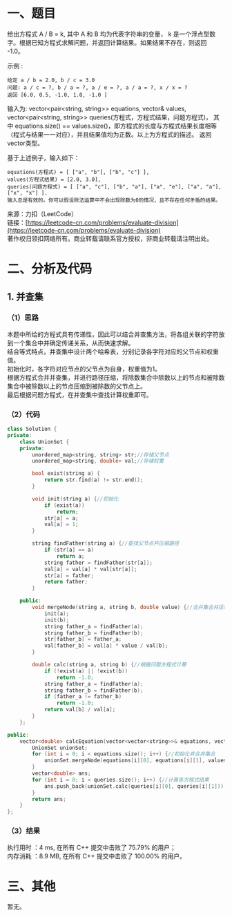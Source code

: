# 一、题目
给出方程式 A / B = k, 其中 A 和 B 均为代表字符串的变量， k 是一个浮点型数字。根据已知方程式求解问题，并返回计算结果。如果结果不存在，则返回 -1.0。  
  
示例 :  
```
给定 a / b = 2.0, b / c = 3.0
问题: a / c = ?, b / a = ?, a / e = ?, a / a = ?, x / x = ? 
返回 [6.0, 0.5, -1.0, 1.0, -1.0 ]
```
输入为: vector<pair<string, string>> equations, vector<double>& values, vector<pair<string, string>> queries(方程式，方程式结果，问题方程式)， 其中 equations.size() == values.size()，即方程式的长度与方程式结果长度相等（程式与结果一一对应），并且结果值均为正数。以上为方程式的描述。 返回vector<double>类型。  
  
基于上述例子，输入如下：  
```
equations(方程式) = [ ["a", "b"], ["b", "c"] ],
values(方程式结果) = [2.0, 3.0],
queries(问题方程式) = [ ["a", "c"], ["b", "a"], ["a", "e"], ["a", "a"], ["x", "x"] ]. 
输入总是有效的。你可以假设除法运算中不会出现除数为0的情况，且不存在任何矛盾的结果。
```
来源：力扣（LeetCode）  
链接：[https://leetcode-cn.com/problems/evaluate-division](https://leetcode-cn.com/problems/evaluate-division)  
著作权归领扣网络所有。商业转载请联系官方授权，非商业转载请注明出处。  
# 二、分析及代码  
## 1. 并查集
### （1）思路
本题中所给的方程式具有传递性，因此可以结合并查集方法，将各组关联的字符放到一个集合中并确定传递关系，从而快速求解。  
结合等式特点，并查集中设计两个哈希表，分别记录各字符对应的父节点和权重值。  
初始化时，各字符对应节点的父节点为自身，权重值为1。  
根据方程式合并并查集，并进行路径压缩，将除数集合中除数以上的节点和被除数集合中被除数以上的节点压缩到被除数的父节点上。  
最后根据问题方程式，在并查集中查找计算权重即可。  
### （2）代码  
```cpp
class Solution {
private:
    class UnionSet {
    private:
        unordered_map<string, string> str;//存储父节点
        unordered_map<string, double> val;//存储权重

        bool exist(string a) {
            return str.find(a) != str.end();
        }

        void init(string a) {//初始化
            if (exist(a))
                return;
            str[a] = a;
            val[a] = 1;
        }

        string findFather(string a) {//查找父节点并压缩路径
            if (str[a] == a)
                return a;
            string father = findFather(str[a]);
            val[a] = val[a] * val[str[a]];
            str[a] = father; 
            return father;
        }

    public:
        void mergeNode(string a, string b, double value) {//合并集合并压缩路径
            init(a);
            init(b);
            string father_a = findFather(a);
            string father_b = findFather(b);
            str[father_b] = father_a;
            val[father_b] = val[a] * value / val[b];
        }

        double calc(string a, string b) {//根据问题方程式计算
            if (!exist(a) || !exist(b))
                return -1.0;
            string father_a = findFather(a);
            string father_b = findFather(b);
            if (father_a != father_b)
                return -1.0;
            return val[b] / val[a];
        }
    };

public:
    vector<double> calcEquation(vector<vector<string>>& equations, vector<double>& values, vector<vector<string>>& queries) {
        UnionSet unionSet;
        for (int i = 0; i < equations.size(); i++) {//初始化并合并集合
            unionSet.mergeNode(equations[i][0], equations[i][1], values[i]);
        }
        vector<double> ans;
        for (int i = 0; i < queries.size(); i++) {//计算各方程式结果
            ans.push_back(unionSet.calc(queries[i][0], queries[i][1]));
        }
        return ans;        
    }
};
```
### （3）结果
执行用时 ：4 ms, 在所有 C++ 提交中击败了 75.79% 的用户；  
内存消耗 ：8.9 MB, 在所有 C++ 提交中击败了 100.00% 的用户。  
# 三、其他
暂无。  
